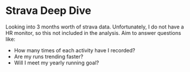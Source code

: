 # Strava Deep Dive
Looking into 3 months worth of strava data. Unfortunately, I do not have a HR monitor, so this not included in the analysis. Aim to answer questions like:
- How many times of each activity have I recorded?
- Are my runs trending faster?
- Will I meet my yearly running goal?

